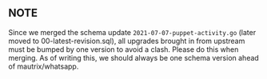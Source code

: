 ## NOTE

Since we merged the schema update `2021-07-07-puppet-activity.go` (later moved to 00-latest-revision.sql), all upgrades brought in from upstream must be bumped by one version to avoid a clash.
Please do this when merging. As of writing this, we should always be one schema version ahead of mautrix/whatsapp.
